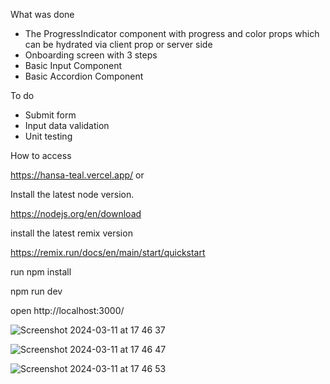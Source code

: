 

What was done
 -  The ProgressIndicator component with progress and color props which can be hydrated via client prop or server side
 - Onboarding screen with 3 steps
 - Basic Input Component
 - Basic Accordion Component

To do
 - Submit form
 - Input data validation
 - Unit testing

How to access

https://hansa-teal.vercel.app/
or

Install the latest node version.

https://nodejs.org/en/download

install the latest remix version

https://remix.run/docs/en/main/start/quickstart

run npm install
 
npm run dev

open http://localhost:3000/

![Screenshot 2024-03-11 at 17 46 37](https://github.com/willianmesko/hansa/assets/26778884/009b8b6e-8fe3-404a-b4a5-c480f68caccb)



![Screenshot 2024-03-11 at 17 46 47](https://github.com/willianmesko/hansa/assets/26778884/03e7f891-3fe5-4e67-87b1-f3b8befb7f4c)


![Screenshot 2024-03-11 at 17 46 53](https://github.com/willianmesko/hansa/assets/26778884/a13b9624-f36b-4993-b3e8-569fb078e074)


